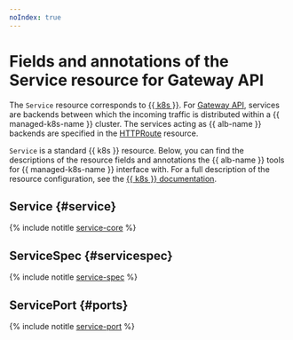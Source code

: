 ```yaml
---
noIndex: true
---
```


# Fields and annotations of the Service resource for Gateway API


The `Service` resource corresponds to [{{ k8s }}](../concepts/index.md#service). For [Gateway API](../../application-load-balancer/tools/k8s-gateway-api/index.md), services are backends between which the incoming traffic is distributed within a {{ managed-k8s-name }} cluster. The services acting as {{ alb-name }} backends are specified in the [HTTPRoute](../../application-load-balancer/k8s-ref/http-route.md) resource.

`Service` is a standard {{ k8s }} resource. Below, you can find the descriptions of the resource fields and annotations the {{ alb-name }} tools for {{ managed-k8s-name }} interface with. For a full description of the resource configuration, see the [{{ k8s }} documentation](https://kubernetes.io/docs/reference/kubernetes-api/service-resources/service-v1/).

## Service {#service}

{% include notitle [service-core](../../_includes/managed-kubernetes/alb-ref/service-core-for-gateway.md) %}

## ServiceSpec {#servicespec}

{% include notitle [service-spec](../../_includes/managed-kubernetes/alb-ref/service-spec.md) %}

## ServicePort {#ports}

{% include notitle [service-port](../../_includes/managed-kubernetes/alb-ref/service-port.md) %}
